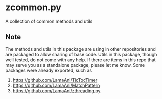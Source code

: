 # zcommon.py
A collection of common methods and utils

## Note
The methods and utils in this package are using in other repositories and are
packaged to allow sharing of base code. Utils in this package, though well tested,
do not come with any help. If there are items in this repo that may serve you as a
standalone package, please let me know. Some packages were already exported, such as
1. https://github.com/LamaAni/TicTocTimer
1. https://github.com/LamaAni/MatchPattern
1. https://github.com/LamaAni/zthreading.py

